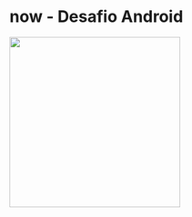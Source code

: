 # now - Desafio Android

<img src="https://github.com/mobilenow/desafio-android/blob/master/desafio-now.gif" width="300"/>


